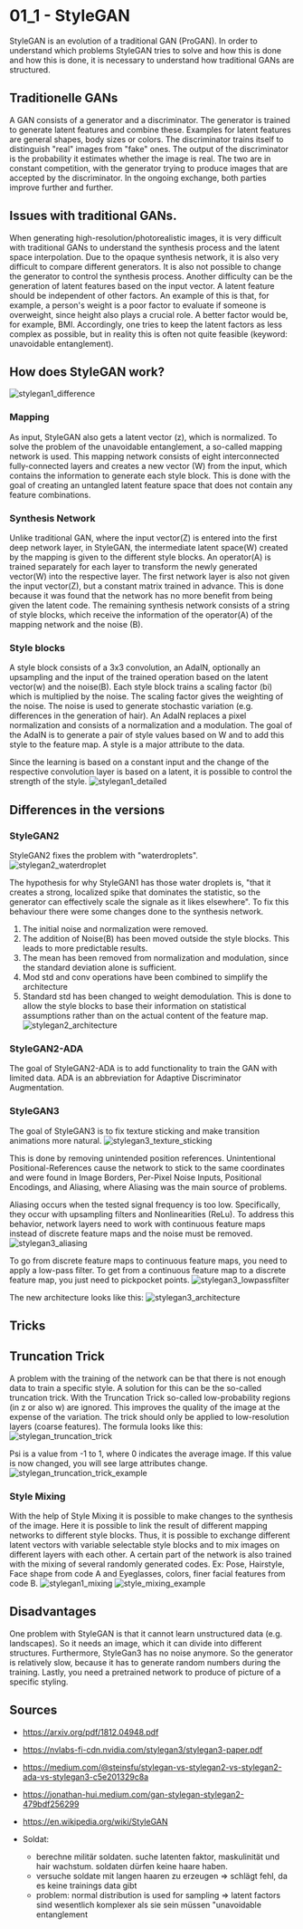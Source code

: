 # 01_1 - StyleGAN
StyleGAN is an evolution of a traditional GAN (ProGAN). In order to understand which problems StyleGAN tries to solve 
and how this is done and how this is done, it is necessary to understand how traditional GANs are structured.


## Traditionelle GANs
A GAN consists of a generator and a discriminator. The generator is trained to generate latent features and combine these.
Examples for latent features are general shapes, body sizes or colors.
The discriminator trains itself to distinguish "real" images from "fake" ones. The output of the discriminator
is the probability it estimates whether the image is real.
The two are in constant competition, with the generator trying to produce images that are accepted by the discriminator.
In the ongoing exchange, both parties improve further and further.


## Issues with traditional GANs.
When generating high-resolution/photorealistic images, it is very difficult with traditional GANs to understand the
synthesis process and the latent space interpolation.
Due to the opaque synthesis network, it is also very difficult to compare different generators.
It is also not possible to change the generator to control the synthesis process.
Another difficulty can be the generation of latent features based on the input vector. A latent feature should be 
independent of other factors. An example of this is that, for example, a person's weight is a poor factor to evaluate if
someone is overweight, since height also plays a crucial role. A better factor would be, for example, BMI.
Accordingly, one tries to keep the latent factors as less complex as possible, but in reality this is often not quite 
feasible (keyword: unavoidable entanglement).


## How does StyleGAN work?
![stylegan1_difference](./assets/stylegan/stylegan1.png)

### Mapping
As input, StyleGAN also gets a latent vector (z), which is normalized.
To solve the problem of the unavoidable entanglement, a so-called mapping network is used. This mapping network
consists of eight interconnected fully-connected layers and
creates a new vector (W) from the input, which contains the information to generate each style block.
This is done with the goal of creating an untangled latent feature space that does not contain any feature combinations.

### Synthesis Network
Unlike traditional GAN, where the input vector(Z) is entered into the first deep network layer,
in StyleGAN, the intermediate latent space(W) created by the mapping is given to the different style blocks.
An operator(A) is trained separately for each layer to transform the newly generated vector(W) into the respective layer.
The first network layer is also not given the input vector(Z), but a constant matrix trained in advance.
This is done because it was found that the network has no more benefit from being given the latent code.
The remaining synthesis network consists of a string of style blocks, which receive the information of the operator(A) 
of the mapping network and the noise (B).

### Style blocks
A style block consists of a 3x3 convolution, an AdaIN, optionally an upsampling and the input of the trained
operation based on the latent vector(w) and the noise(B).
Each style block trains a scaling factor (bi) which is multiplied by the noise. The scaling factor gives the weighting
of the noise. The noise is used to generate stochastic variation (e.g. differences in the generation of hair).
An AdaIN replaces a pixel normalization and consists of a normalization and a modulation. The goal of the AdaIN is
to generate a pair of style values based on W and to add this style to the feature map. A style is a
major attribute to the data.

Since the learning is based on a constant input and the change of the respective convolution layer is based on a latent, 
it is possible to control the strength of the style.
![stylegan1_detailed](./assets/stylegan/stylegan1_detailed.png)


## Differences in the versions
### StyleGAN2
StyleGAN2 fixes the problem with "waterdroplets".
![stylegan2_waterdroplet](./assets/stylegan/stylegan2_waterdroplets.gif)

The hypothesis for why StyleGAN1 has those water droplets is, "that it creates a strong, localized spike that dominates
the statistic, so the generator can effectively scale the signale as it likes elsewhere".
To fix this behaviour there were some changes done to the synthesis network.
1. The initial noise and normalization were removed.
2. The addition of Noise(B) has been moved outside the style blocks. This leads to more predictable results.
3. The mean has been removed from normalization and modulation, since the standard deviation alone is sufficient.
4. Mod std and conv operations have been combined to simplify the architecture
5. Standard std has been changed to weight demodulation. This is done to allow the style blocks to base their 
   information on statistical assumptions rather than on the actual content of the feature map.
![stylegan2_architecture](./assets/stylegan/stylegan2_new_architecture.png)

### StyleGAN2-ADA
The goal of StyleGAN2-ADA is to add functionality to train the GAN with limited data. ADA is an abbreviation for
Adaptive Discriminator Augmentation.

### StyleGAN3
The goal of StyleGAN3 is to fix texture sticking and make transition animations more natural.
![stylegan3_texture_sticking](./assets/stylegan/stylegan3_texture_sticking.gif)

This is done by removing unintended position references.
Unintentional Positional-References cause the network to stick to the same coordinates and were found in Image Borders,
Per-Pixel Noise Inputs, Positional Encodings, and Aliasing, where Aliasing was the main source of problems.

Aliasing occurs when the tested signal frequency is too low. Specifically, they occur with upsampling filters and
Nonlinearities (ReLu). To address this behavior, network layers need to work with continuous feature maps instead of
discrete feature maps and the noise must be removed.
![stylegan3_aliasing](./assets/stylegan/stylegan3_aliasing.gif)

To go from discrete feature maps to continuous feature maps, you need to apply a low-pass filter.
To get from a continuous feature map to a discrete feature map, you just need to pickpocket points.
![stylegan3_lowpassfilter](./assets/stylegan/stylegan3_lowpassfilter.gif)

The new architecture looks like this:
![stylegan3_architecture](./assets/stylegan/stylegan3_new_architecture.png)


## Tricks
## Truncation Trick
A problem with the training of the network can be that there is not enough data to train a specific style.
A solution for this can be the so-called truncation trick.
With the Truncation Trick so-called low-probability regions (in z or also w) are ignored. This improves the
quality of the image at the expense of the variation.
The trick should only be applied to low-resolution layers (coarse features).
The formula looks like this:
![stylegan_truncation_trick](./assets/stylegan/stylegan_truncation_trick.jpeg)

Psi is a value from -1 to 1, where 0 indicates the average image.
If this value is now changed, you will see large attributes change.
![stylegan_truncation_trick_example](./assets/stylegan/stylegan_truncation_trick_example.png)

### Style Mixing
With the help of Style Mixing it is possible to make changes to the synthesis of the image. Here it is possible to link
the result of different mapping networks to different style blocks.
Thus, it is possible to exchange different latent vectors with variable selectable style blocks and to mix images on
different layers with each other.
A certain part of the network is also trained with the mixing of several randomly generated codes.
Ex: Pose, Hairstyle, Face shape from code A and Eyeglasses, colors, finer facial features from code B.
![stylegan1_mixing](./assets/stylegan/stylegan1_style_mixing.gif)
![style_mixing_example](./assets/stylegan/style_mixing_example.png)

## Disadvantages
One problem with StyleGAN is that it cannot learn unstructured data (e.g. landscapes).
So it needs an image, which it can divide into different structures.
Furthermore, StyleGan3 has no noise anymore. So the generator is relatively slow, because it has to generate random 
numbers during the training.
Lastly, you need a pretrained network to produce of picture of a specific styling.


## Sources
- https://arxiv.org/pdf/1812.04948.pdf
- https://nvlabs-fi-cdn.nvidia.com/stylegan3/stylegan3-paper.pdf
- https://medium.com/@steinsfu/stylegan-vs-stylegan2-vs-stylegan2-ada-vs-stylegan3-c5e201329c8a
- https://jonathan-hui.medium.com/gan-stylegan-stylegan2-479bdf256299
- https://en.wikipedia.org/wiki/StyleGAN

- Soldat:
    - berechne militär soldaten. suche latenten faktor, maskulinität und hair wachstum. soldaten dürfen keine haare haben.
    - versuche soldate mit langen haaren zu erzeugen => schlägt fehl, da es keine trainings data gibt
    - problem: normal distribution is used for sampling => latent factors sind wesentlich komplexer als sie sein müssen "unavoidable entanglement
